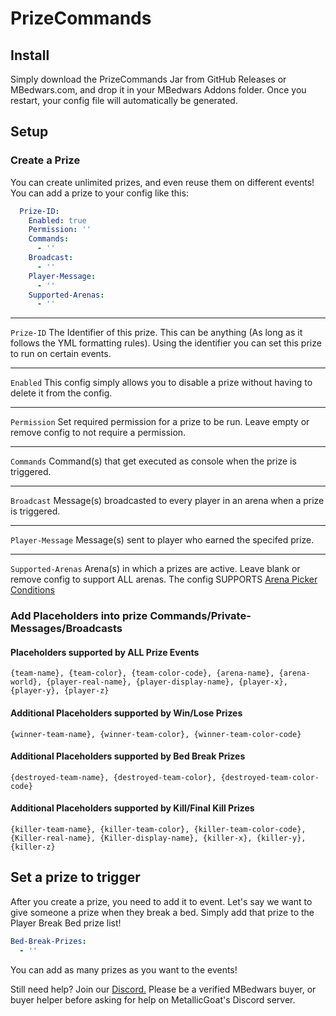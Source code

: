 # PrizeCommands

## Install
Simply download the PrizeCommands Jar from GitHub Releases or MBedwars.com, and drop it in your MBedwars Addons folder. 
Once you restart, your config file will automatically be generated.

## Setup
### Create a Prize
You can create unlimited prizes, and even reuse them on different events!
You can add a prize to your config like this:
```yml
  Prize-ID:
    Enabled: true
    Permission: ''
    Commands:
      - ''
    Broadcast:
      - ''
    Player-Message:
      - ''
    Supported-Arenas:
      - ''
```

---
`Prize-ID` The Identifier of this prize. This can be anything (As long as it follows the YML formatting rules). 
Using the identifier you can set this prize to run on certain events.

---
`Enabled` This config simply allows you to disable a prize without having to delete it from the config.

---
`Permission` Set required permission for a prize to be run. Leave empty or remove config to not require a permission.

---
`Commands` Command(s) that get executed as console when the prize is triggered.

---
`Broadcast` Message(s) broadcasted to every player in an arena when a prize is triggered.

---
`Player-Message` Message(s) sent to player who earned the specifed prize.

---
`Supported-Arenas` Arena(s) in which a prizes are active. Leave blank or remove config to support ALL arenas. The config SUPPORTS [Arena Picker Conditions](https://wiki.mbedwars.com/en/Features/Arena-Picker)

### Add Placeholders into prize Commands/Private-Messages/Broadcasts
#### Placeholders supported by ALL Prize Events
`{team-name}, {team-color}, {team-color-code}, {arena-name}, {arena-world}, {player-real-name}, {player-display-name}, {player-x}, {player-y}, {player-z}`
#### Additional Placeholders supported by Win/Lose Prizes
`{winner-team-name}, {winner-team-color}, {winner-team-color-code}`
#### Additional Placeholders supported by Bed Break Prizes
`{destroyed-team-name}, {destroyed-team-color}, {destroyed-team-color-code}`
#### Additional Placeholders supported by Kill/Final Kill Prizes
`{killer-team-name}, {killer-team-color}, {killer-team-color-code}, {Killer-real-name}, {Killer-display-name}, {killer-x}, {killer-y}, {killer-z}`

## Set a prize to trigger
After you create a prize, you need to add it to event. Let's say we want to give someone a prize when they break a bed. 
Simply add that prize to the Player Break Bed prize list!
```yml
Bed-Break-Prizes:
  - ''
```
You can add as many prizes as you want to the events!

Still need help? Join our [Discord.](https://discord.gg/3mJuxUW) Please be a verified MBedwars buyer, or buyer helper before asking for help on MetallicGoat's Discord server.
